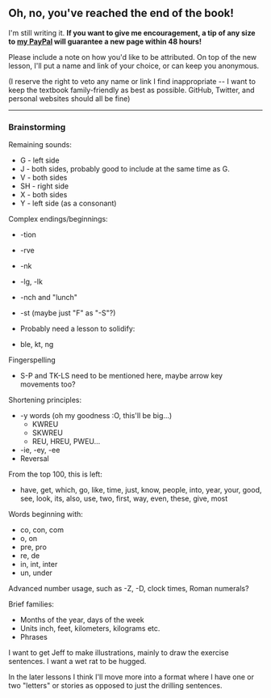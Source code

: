 ## **Oh, no, you've reached the end of the book!**

I'm still writing it. **If you want to give me encouragement, a tip of any size to **[**my PayPal**](https://www.paypal.me/morinted)** will guarantee a new page within 48 hours!**

Please include a note on how you'd like to be attributed. On top of the new lesson, I'll put a name and link of your choice, or can keep you anonymous.

\(I reserve the right to veto any name or link I find inappropriate -- I want to keep the textbook family-friendly as best as possible. GitHub, Twitter, and personal websites should all be fine\)

---

### Brainstorming

Remaining sounds:

* G - left side
* J - both sides, probably good to include at the same time as G.
* V - both sides
* SH - right side
* X - both sides
* Y - left side \(as a consonant\)

Complex endings/beginnings:

* -tion
* -rve
* -nk

* -lg, -lk

* -nch and "lunch"

* -st \(maybe just "F" as "-S"?\)

* Probably need a lesson to solidify:

* ble, kt, ng

Fingerspelling

* S-P and TK-LS need to be mentioned here, maybe arrow key movements too?

Shortening principles:

* -y words \(oh my goodness :O, this'll be big...\)
  * KWREU
  * SKWREU
  * REU, HREU, PWEU...
* -ie, -ey, -ee
* Reversal

From the top 100, this is left:

* have, get, which, go, like, time, just, know, people, into, year, your, good, see, look, its, also, use, two, first, way, even, these, give, most

Words beginning with:

* co, con, com
* o, on
* pre, pro
* re, de
* in, int, inter
* un, under

Advanced number usage, such as -Z, -D, clock times, Roman numerals?

Brief families:

* Months of the year, days of the week
* Units inch, feet, kilometers, kilograms etc.
* Phrases

I want to get Jeff to make illustrations, mainly to draw the exercise sentences. I want a wet rat to be hugged.

In the later lessons I think I'll move more into a format where I have one or two "letters" or stories as opposed to just the drilling sentences.


